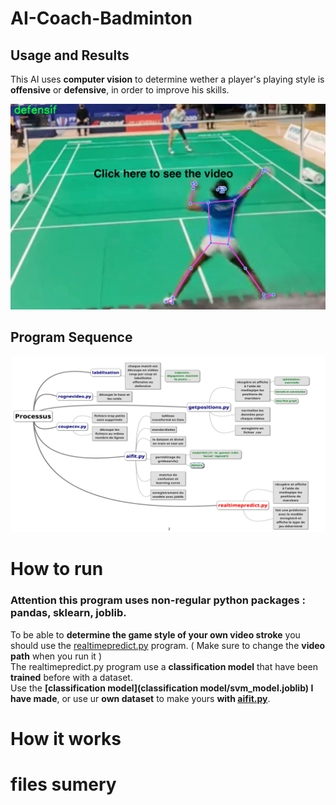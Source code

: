 # AI-Coach-Badminton

## Usage and Results 

This AI uses **computer vision** to determine wether a player's playing style is **offensive** or **defensive**, in order to improve his skills.

[![Result Video](image/imgresult.png)](https://www.youtube.com/watch?v=fyArfPT05PM)

## Program Sequence
![Program Sequence](image/mindmap.png)

# How to run 

### Attention this program uses non-regular python packages : pandas, sklearn, joblib. 

To be able to **determine the game style of your own video stroke** you should use the [realtimepredict.py](realtimepredict.py) program. ( Make sure to change the **video path** when you run it ) <br>
The realtimepredict.py program use a **classification model** that have been **trained** before with a dataset. <br>
Use the **[classification model](classification model/svm_model.joblib) I have made**, or use ur **own dataset** to make yours **with [aifit.py](aifit.py)**.


# How it works

# files sumery
